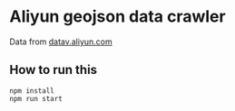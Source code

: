 # Aliyun geojson data crawler

Data from [datav.aliyun.com](http://datav.aliyun.com/portal/school/atlas/area_selector)


## How to run this 
```
npm install
npm run start
```